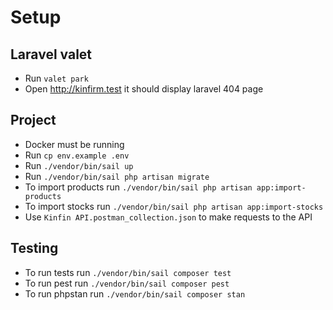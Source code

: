 # Setup

## Laravel valet
* Run `valet park`
* Open http://kinfirm.test it should display laravel 404 page

## Project
* Docker must be running
* Run `cp env.example .env`
* Run `./vendor/bin/sail up`
* Run `./vendor/bin/sail php artisan migrate`
* To import products run `./vendor/bin/sail php artisan app:import-products`
* To import stocks run `./vendor/bin/sail php artisan app:import-stocks`
* Use `Kinfin API.postman_collection.json` to make requests to the API
## Testing
* To run tests run `./vendor/bin/sail composer test`
* To run pest run `./vendor/bin/sail composer pest`
* To run phpstan run `./vendor/bin/sail composer stan`
